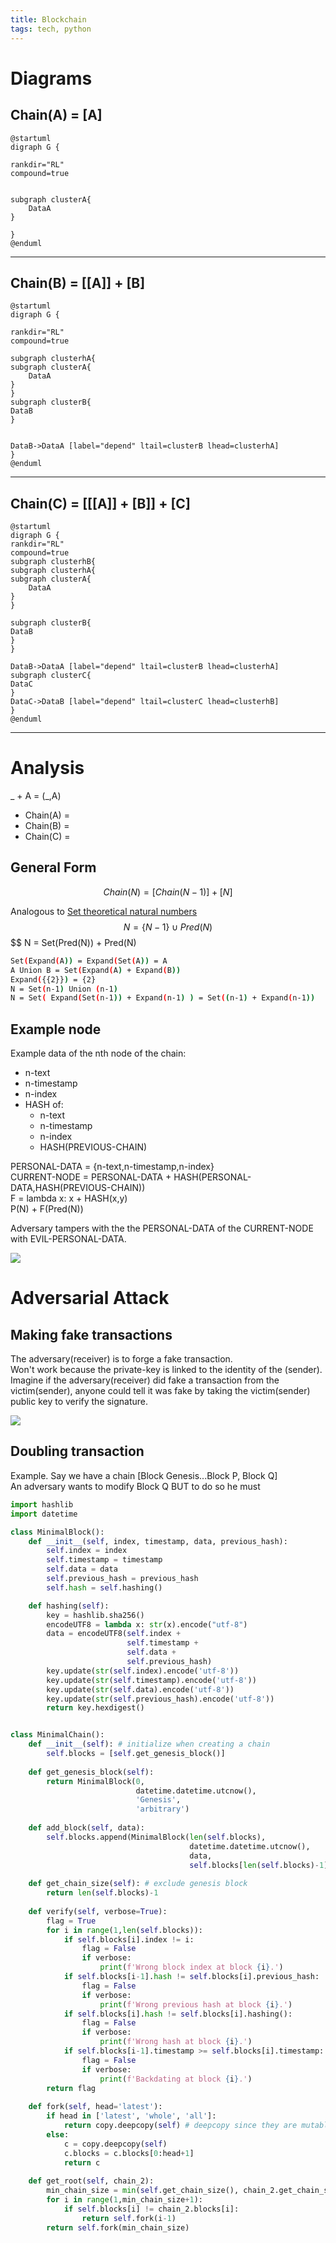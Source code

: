 ```yaml
---
title: Blockchain
tags: tech, python
---
```


# Diagrams

## Chain(A) = [A]

```plantuml
@startuml
digraph G {
 
rankdir="RL"
compound=true


subgraph clusterA{
    DataA
}

} 
@enduml
```

---

## Chain(B) = [[A]] + [B]

```plantuml
@startuml
digraph G {
 
rankdir="RL"
compound=true

subgraph clusterhA{
subgraph clusterA{
    DataA
}
}
subgraph clusterB{
DataB
}


DataB->DataA [label="depend" ltail=clusterB lhead=clusterhA]
} 
@enduml
```

---

## Chain(C) = [[[A]] + [B]] + [C] 

```plantuml
@startuml
digraph G {
rankdir="RL"
compound=true
subgraph clusterhB{
subgraph clusterhA{
subgraph clusterA{
    DataA
}
}

subgraph clusterB{
DataB
}
}

DataB->DataA [label="depend" ltail=clusterB lhead=clusterhA]
subgraph clusterC{
DataC
}
DataC->DataB [label="depend" ltail=clusterC lhead=clusterhB]
} 
@enduml
```

---

# Analysis

_ + A = (_,A)

* Chain(A) = 
* Chain(B) = 
* Chain(C) = 

## General Form


$$ Chain(N) = [Chain(N-1)] + [N] $$

Analogous to [Set theoretical natural numbers](/posts/2018-08-23-BuildNatSets.html)   
  $$ N = \{N-1\} \cup Pred(N) $$
  $$ N = Set(Pred(N)) + Pred(N)

```bash
Set(Expand(A)) = Expand(Set(A)) = A
A Union B = Set(Expand(A) + Expand(B))
Expand({{2}}) = {2}
N = Set(n-1) Union (n-1)
N = Set( Expand(Set(n-1)) + Expand(n-1) ) = Set((n-1) + Expand(n-1))
```

## Example node

Example data of the nth node of the chain:

* n-text
* n-timestamp
* n-index
* HASH of: 
  * n-text
  * n-timestamp
  * n-index
  * HASH(PREVIOUS-CHAIN)


PERSONAL-DATA = {n-text,n-timestamp,n-index}  
CURRENT-NODE = PERSONAL-DATA + HASH(PERSONAL-DATA,HASH(PREVIOUS-CHAIN))  
F = lambda x: x + HASH(x,y)  
P(N) + F(Pred(N))  

Adversary tampers with the the PERSONAL-DATA of the CURRENT-NODE with EVIL-PERSONAL-DATA. 



![](https://ars.els-cdn.com/content/image/1-s2.0-S240595951930164X-gr1.jpg)


# Adversarial Attack

## Making fake transactions

The adversary(receiver) is to forge a fake transaction.  
Won't work because the private-key is linked to the identity of the (sender).  
Imagine if the adversary(receiver) did fake a transaction from the victim(sender), anyone could tell it was fake by taking the victim(sender) public key to verify the signature. 

![](https://www.cryptocompare.com/media/1284/digital_signature.png)

## Doubling transaction

Example. Say we have a chain [Block Genesis...Block P, Block Q]  
An adversary wants to modify Block Q BUT to do so he must 

```python
import hashlib
import datetime

class MinimalBlock():
    def __init__(self, index, timestamp, data, previous_hash):
        self.index = index
        self.timestamp = timestamp
        self.data = data
        self.previous_hash = previous_hash
        self.hash = self.hashing()

    def hashing(self):
        key = hashlib.sha256()
        encodeUTF8 = lambda x: str(x).encode("utf-8")
        data = encodeUTF8(self.index +
                          self.timestamp +
                          self.data +
                          self.previous_hash)
        key.update(str(self.index).encode('utf-8'))
        key.update(str(self.timestamp).encode('utf-8'))
        key.update(str(self.data).encode('utf-8'))
        key.update(str(self.previous_hash).encode('utf-8'))
        return key.hexdigest()


class MinimalChain():
    def __init__(self): # initialize when creating a chain
        self.blocks = [self.get_genesis_block()]
    
    def get_genesis_block(self): 
        return MinimalBlock(0, 
                            datetime.datetime.utcnow(), 
                            'Genesis', 
                            'arbitrary')
    
    def add_block(self, data):
        self.blocks.append(MinimalBlock(len(self.blocks), 
                                        datetime.datetime.utcnow(), 
                                        data, 
                                        self.blocks[len(self.blocks)-1].hash))
    
    def get_chain_size(self): # exclude genesis block
        return len(self.blocks)-1
    
    def verify(self, verbose=True): 
        flag = True
        for i in range(1,len(self.blocks)):
            if self.blocks[i].index != i:
                flag = False
                if verbose:
                    print(f'Wrong block index at block {i}.')
            if self.blocks[i-1].hash != self.blocks[i].previous_hash:
                flag = False
                if verbose:
                    print(f'Wrong previous hash at block {i}.')
            if self.blocks[i].hash != self.blocks[i].hashing():
                flag = False
                if verbose:
                    print(f'Wrong hash at block {i}.')
            if self.blocks[i-1].timestamp >= self.blocks[i].timestamp:
                flag = False
                if verbose:
                    print(f'Backdating at block {i}.')
        return flag
    
    def fork(self, head='latest'):
        if head in ['latest', 'whole', 'all']:
            return copy.deepcopy(self) # deepcopy since they are mutable
        else:
            c = copy.deepcopy(self)
            c.blocks = c.blocks[0:head+1]
            return c
    
    def get_root(self, chain_2):
        min_chain_size = min(self.get_chain_size(), chain_2.get_chain_size())
        for i in range(1,min_chain_size+1):
            if self.blocks[i] != chain_2.blocks[i]:
                return self.fork(i-1)
        return self.fork(min_chain_size)

```

